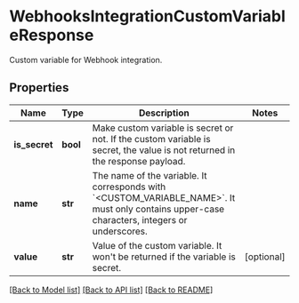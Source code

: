 # WebhooksIntegrationCustomVariableResponse

Custom variable for Webhook integration.

## Properties
Name | Type | Description | Notes
------------ | ------------- | ------------- | -------------
**is_secret** | **bool** | Make custom variable is secret or not. If the custom variable is secret, the value is not returned in the response payload. | 
**name** | **str** | The name of the variable. It corresponds with &#x60;&lt;CUSTOM_VARIABLE_NAME&gt;&#x60;. It must only contains upper-case characters, integers or underscores. | 
**value** | **str** | Value of the custom variable. It won&#39;t be returned if the variable is secret. | [optional] 

[[Back to Model list]](README.md#documentation-for-models) [[Back to API list]](README.md#documentation-for-api-endpoints) [[Back to README]](README.md)


